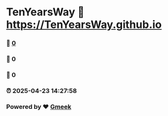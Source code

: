 # TenYearsWay :link: https://TenYearsWay.github.io 
### :page_facing_up: [0](https://TenYearsWay.github.io/tag.html) 
### :speech_balloon: 0 
### :hibiscus: 0 
### :alarm_clock: 2025-04-23 14:27:58 
### Powered by :heart: [Gmeek](https://github.com/Meekdai/Gmeek)
